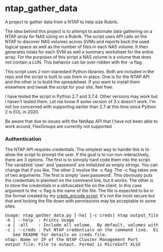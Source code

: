 # ntap_gather_data
A project to gather data from a NTAP to help size Rubrik.

The idea behind this project is to attempt to automate data gathering on a NTAP array for NAS sizing on a Rubrik.
The script uses API calls on the NTAP to discover NAS volumes across SVMs and reports back the used logical space as well as the number of files in each NAS volume.  It then generates totals for each SVM as well a summary worksheet for the entire array.
For the purposes of this script a NAS volume is a volume that does not contain a LUN.  This behavior can be over-ridden with the -a flag

This script uses 2 non-stanedard Python libraries.  Both are included in the repo and the script is built to use them in-place.  One is for the NTAP API and the other is to build the spreadsheet.  If you want to install them elsewhere and tweak the script for your site, feel free.

I have tested the script in Python 2.7 and 3.7.4.  Other versions may work but I haven't tested them.  Let me know if some version of 3.x doesn't work.  I'm not too concerned with supporting earlier than 2.7 at this time since Python 2 is EOL in 2020.

Be aware that due to issues with the NetApp API that I have not been able to work around, FlexGroups are currently not supported
<h3>Authentication</h3>
The NTAP API requires credentials.  The simplest way to handle this is to allow the script to prompt the user.  If the goal is to run non-interactively, there are 3 options.  The first is to simnply hard code them into the script.  The variabled 'user' and 'password' are initialized as empty strings.  You can change that if you like.
The other 2 involve the -c flag.  The -c flag takes one of two arguments.  The first is simply 'user:password'.  This obviously puts the credentials in plaintext on the command line, but it works.  
The other is to store the credentials in a obfuscated file on the client.  In this case argument to the -c flag is the name of the file.  The file is expected to be in the format created by my 
<a href="https://github.com/adamrfox/creds_encode">creds_encode script</a>.  It's not the most secure but that and locking the file down with permissions may be acceptable to some sites.

<pre>
Usage: ntap_gather_data.py [-ha] [-c creds] ntap output_file
-h | --help  : Prints Usage
-a | -all    : Include all volume.  By default, volumes with LUNs are excluded
-c | --creds : Put NTAP credentials on the command line.  Either user:pwd or creds file
   See README for details on creds file.
ntap: Name or IP of the NTAP Cluster Management Port
output_file: File to output. Format is MicroSoft XLSX
</pre>
